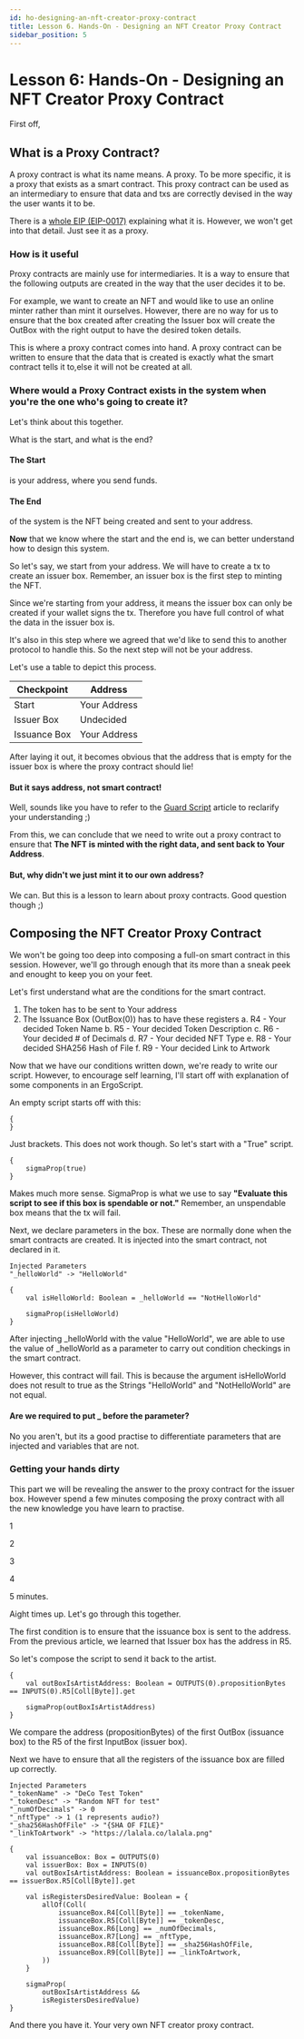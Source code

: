 ```yaml
---
id: ho-designing-an-nft-creator-proxy-contract
title: Lesson 6. Hands-On - Designing an NFT Creator Proxy Contract
sidebar_position: 5
---
```


# Lesson 6: Hands-On - Designing an NFT Creator Proxy Contract

First off,

## What is a Proxy Contract?

A proxy contract is what its name means. A proxy. To be more specific, it is a proxy that exists as a smart contract. This proxy contract can be used as an intermediary to ensure that data and txs are correctly devised in the way the user wants it to be.

There is a [whole EIP (EIP-0017)](https://github.com/ergoplatform/eips/blob/master/eip-0017.md) explaining what it is. However, we won't get into that detail. Just see it as a proxy.

### How is it useful

Proxy contracts are mainly use for intermediaries. It is a way to ensure that the following outputs are created in the way that the user decides it to be.

For example, we want to create an NFT and would like to use an online minter rather than mint it ourselves. However, there are no way for us to ensure that the box created after creating the Issuer box will create the OutBox with the right output to have the desired token details.

This is where a proxy contract comes into hand. A proxy contract can be written to ensure that the data that is created is exactly what the smart contract tells it to,else it will not be created at all.

### Where would a Proxy Contract exists in the system when you're the one who's going to create it?

Let's think about this together.

What is the start, and what is the end?

#### The Start

is your address, where you send funds.

#### The End

of the system is the NFT being created and sent to your address.

**Now** that we know where the start and the end is, we can better understand how to design this system.

So let's say, we start from your address. We will have to create a tx to create an issuer box. Remember, an issuer box is the first step to minting the NFT.

Since we're starting from your address, it means the issuer box can only be created if your wallet signs the tx. Therefore you have full control of what the data in the issuer box is.

It's also in this step where we agreed that we'd like to send this to another protocol to handle this. So the next step will not be your address.

Let's use a table to depict this process.

| Checkpoint   | Address      |
| ------------ | ------------ |
| Start        | Your Address |
| Issuer Box   | Undecided    |
| Issuance Box | Your Address |

After laying it out, it becomes obvious that the address that is empty for the issuer box is where the proxy contract should lie!

#### But it says address, not smart contract!

Well, sounds like you have to refer to the [Guard Script](./2-k-registers-guardscripts-ergoscript.md) article to reclarify your understanding ;)

From this, we can conclude that we need to write out a proxy contract to ensure that **The NFT is minted with the right data, and sent back to Your Address**.

#### But, why didn't we just mint it to our own address?

We can. But this is a lesson to learn about proxy contracts. Good question though ;)

## Composing the NFT Creator Proxy Contract

We won't be going too deep into composing a full-on smart contract in this session. However, we'll go through enough that its more than a sneak peek and enought to keep you on your feet.

Let's first understand what are the conditions for the smart contract.

1. The token has to be sent to Your address
2. The Issuance Box (OutBox(0)) has to have these registers
   a. R4 - Your decided Token Name
   b. R5 - Your decided Token Description
   c. R6 - Your decided # of Decimals
   d. R7 - Your decided NFT Type
   e. R8 - Your decided SHA256 Hash of File
   f. R9 - Your decided Link to Artwork

Now that we have our conditions written down, we're ready to write our script. However, to encourage self learning, I'll start off with explanation of some components in an ErgoScript.

An empty script starts off with this:

```
{
}
```

Just brackets. This does not work though. So let's start with a "True" script.

```
{
    sigmaProp(true)
}
```

Makes much more sense.
SigmaProp is what we use to say **"Evaluate this script to see if this box is spendable or not."** Remember, an unspendable box means that the tx will fail.

Next, we declare parameters in the box. These are normally done when the smart contracts are created. It is injected into the smart contract, not declared in it.

```
Injected Parameters
"_helloWorld" -> "HelloWorld"

{
    val isHelloWorld: Boolean = _helloWorld == "NotHelloWorld"

    sigmaProp(isHelloWorld)
}
```

After injecting \_helloWorld with the value "HelloWorld", we are able to use the value of \_helloWorld as a parameter to carry out condition checkings in the smart contract.

However, this contract will fail. This is because the argument isHelloWorld does not result to true as the Strings "HelloWorld" and "NotHelloWorld" are not equal.

#### Are we required to put \_ before the parameter?

No you aren't, but its a good practise to differentiate parameters that are injected and variables that are not.

### Getting your hands dirty

This part we will be revealing the answer to the proxy contract for the issuer box. However spend a few minutes composing the proxy contract with all the new knowledge you have learn to practise.

1

2

3

4

5 minutes.

Aight times up.
Let's go through this together.

The first condition is to ensure that the issuance box is sent to the address. From the previous article, we learned that Issuer box has the address in R5.

So let's compose the script to send it back to the artist.

```
{
    val outBoxIsArtistAddress: Boolean = OUTPUTS(0).propositionBytes == INPUTS(0).R5[Coll[Byte]].get

    sigmaProp(outBoxIsArtistAddress)
}
```

We compare the address (propositionBytes) of the first OutBox (issuance box) to the R5 of the first InputBox (issuer box).

Next we have to ensure that all the registers of the issuance box are filled up correctly.

```
Injected Parameters
"_tokenName" -> "DeCo Test Token"
"_tokenDesc" -> "Random NFT for test"
"_numOfDecimals" -> 0
"_nftType" -> 1 (1 represents audio?)
"_sha256HashOfFile" -> "{SHA OF FILE}"
"_linkToArtwork" -> "https://lalala.co/lalala.png"

{
    val issuanceBox: Box = OUTPUTS(0)
    val issuerBox: Box = INPUTS(0)
    val outBoxIsArtistAddress: Boolean = issuanceBox.propositionBytes == issuerBox.R5[Coll[Byte]].get

    val isRegistersDesiredValue: Boolean = {
        allOf(Coll(
            issuanceBox.R4[Coll[Byte]] == _tokenName,
            issuanceBox.R5[Coll[Byte]] == _tokenDesc,
            issuanceBox.R6[Long] == _numOfDecimals,
            issuanceBox.R7[Long] == _nftType,
            issuanceBox.R8[Coll[Byte]] == _sha256HashOfFile,
            issuanceBox.R9[Coll[Byte]] == _linkToArtwork,
        ))
    }

    sigmaProp(
        outBoxIsArtistAddress &&
        isRegistersDesiredValue)
}
```

And there you have it. Your very own NFT creator proxy contract.
